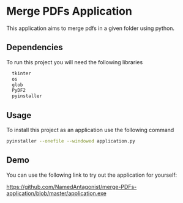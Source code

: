
# Merge PDFs Application

This application aims to merge pdfs in a given folder using python.


## Dependencies

To run this project you will need the following libraries

```bash
  tkinter
  os
  glob
  PyDF2
  pyinstaller
```

  
## Usage

To install this project as an application use the following command

```bash
pyinstaller --onefile --windowed application.py
```

  
## Demo

You can use the following link to try out the application for yourself:

https://github.com/NamedAntagonist/merge-PDFs-application/blob/master/application.exe
  
